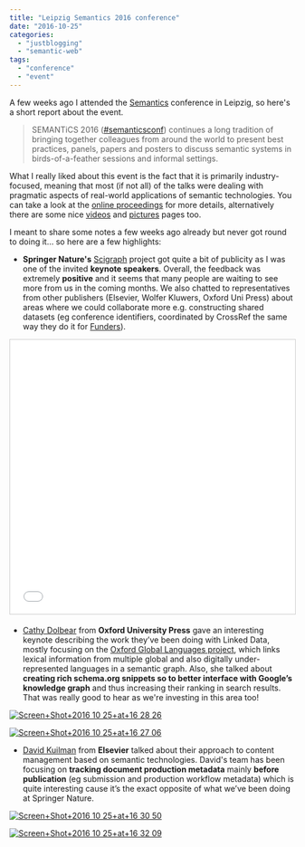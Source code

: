 ```yaml
---
title: "Leipzig Semantics 2016 conference"
date: "2016-10-25"
categories: 
  - "justblogging"
  - "semantic-web"
tags: 
  - "conference"
  - "event"
---
```


A few weeks ago I attended the [Semantics](http://2016.semantics.cc/) conference in Leipzig, so here's a short report about the event.

> SEMANTiCS 2016 ([#semanticsconf](https://twitter.com/semanticsconf)) continues a long tradition of bringing together colleagues from around the world to present best practices, panels, papers and posters to discuss semantic systems in birds-of-a-feather sessions and informal settings.

What I really liked about this event is the fact that it is primarily industry-focused, meaning that most (if not all) of the talks were dealing with pragmatic aspects of real-world applications of semantic technologies. You can take a look at the [online proceedings](https://2016.semantics.cc/proceedings) for more details, alternatively there are some nice [videos](https://2016.semantics.cc/voices) and [pictures](https://2016.semantics.cc/pictures) pages too.

I meant to share some notes a few weeks ago already but never got round to doing it… so here are a few highlights:

- **Springer Nature's** [Scigraph](http://www.springernature.com/scigraph) project got quite a bit of publicity as I was one of the invited **keynote speakers**. Overall, the feedback was extremely **positive** and it seems that many people are waiting to see more from us in the coming months. We also chatted to representatives from other publishers (Elsevier, Wolfer Kluwers, Oxford Uni Press) about areas where we could collaborate more e.g. constructing shared datasets (eg conference identifiers, coordinated by CrossRef the same way they do it for [Funders](https://www.crossref.org/fundingdata/)).

<iframe src="//www.slideshare.net/slideshow/embed_code/key/qMrblWCSHtqOcL" width="595" height="485" frameborder="0" marginwidth="0" marginheight="0" scrolling="no" style="border:1px solid #CCC; border-width:1px; margin-bottom:5px; max-width: 100%;" allowfullscreen></iframe>

- [Cathy Dolbear](https://2016.semantics.cc/cathy-dolbear) from **Oxford University Press** gave an interesting keynote describing the work they’ve been doing with Linked Data, mostly focusing on the [Oxford Global Languages project](https://www.oxforddictionaries.com/ogl), which links lexical information from multiple global and also digitally under-represented languages in a semantic graph. Also, she talked about **creating rich schema.org snippets so to better interface with Google’s knowledge graph** and thus increasing their ranking in search results. That was really good to hear as we're investing in this area too!

[![Screen+Shot+2016 10 25+at+16 28 26](/media/static/blog_img/ScreenShot2016-10-25at16.28.26.png)](http://www.michelepasin.org/blog/wp-content/uploads/2017/02/ScreenShot2016-10-25at16.28.26.png)

[![Screen+Shot+2016 10 25+at+16 27 06](/media/static/blog_img/ScreenShot2016-10-25at16.27.06.png)](http://www.michelepasin.org/blog/wp-content/uploads/2017/02/ScreenShot2016-10-25at16.27.06.png)

- [David Kuilman](https://2016.semantics.cc/david-kuilman-0) from **Elsevier** talked about their approach to content management based on semantic technologies. David's team has been focusing on **tracking document production metadata** mainly **before publication** (eg submission and production workflow metadata) which is quite interesting cause it’s the exact opposite of what we’ve been doing at Springer Nature.

[![Screen+Shot+2016 10 25+at+16 30 50](/media/static/blog_img/ScreenShot2016-10-25at16.30.50.png)](http://www.michelepasin.org/blog/wp-content/uploads/2017/02/ScreenShot2016-10-25at16.30.50.png)

[![Screen+Shot+2016 10 25+at+16 32 09](/media/static/blog_img/ScreenShot2016-10-25at16.32.09.png)](http://www.michelepasin.org/blog/wp-content/uploads/2017/02/ScreenShot2016-10-25at16.32.09.png)
